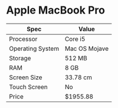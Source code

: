 # Apple MacBook Pro

| Spec | Value |
|---|---|
| Processor | Core i5 |
| Operating System | Mac OS Mojave |
| Storage | 512 MB |
| RAM | 8 GB |
| Screen Size | 33.78 cm |
| Touch Screen | No |
| Price | $1955.88 |
